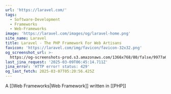 ```yaml
---
url: 'https://laravel.com/'
tags:
  - Software-Development
  - Frameworks
  - Web-Frameworks
image: 'https://laravel.com/images/og/laravel-home.png'
site_name: Laravel
title: Laravel - The PHP Framework For Web Artisans
favicon: 'https://laravel.com/img/favicon/favicon-32x32.png'
og_screenshot_url: >-
  https://og-screenshots-prod.s3.amazonaws.com/1366x768/80/false/9977a69b1c572cc8d9911eae8d7c636b6519e0236188a91859c903391ce4a2b6.jpeg
last_jina_request: '2025-03-09T06:45:14.711Z'
jina_error: 'HTTP error! status: 429'
og_last_fetch: 2025-03-07T05:20:56.425Z
---
```


A [[Web Frameworks|Web Framework]] written in [[PHP]]
